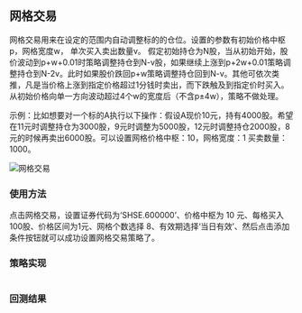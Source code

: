 ## 网格交易

网格交易用来在设定的范围内自动调整标的的仓位。设置的参数有初始价格中枢p，网格宽度w， 单次买入卖出数量v。 假定初始持仓为N股，当从初始开始，股价波动到p+w+0.01时策略调整持仓到N-v股，如果继续上涨到p+2w+0.01策略调整持仓到N-2v。此时如果股价跌回p+w策略调整持仓回到N-v。其他可依次类推，凡是当价格上涨到指定价格超过1分钱时卖出，而下跌触及到指定价时买入。从初始价格向单一方向波动超过4个w的宽度后（不含p±4w），策略不做处理。

示例：比如想要对一个标的A执行以下操作：假设A现价10元，持有4000股。希望在11元时调整持仓为3000股，9元时调整为5000股，12元时调整持仓2000股，8元的时候再卖出6000股。可以设置网格价格中枢：10，网格宽度：1 买卖数量：1000。

![网格交易](./image/网格交易.png)

### 使用方法
点击网格交易，设置证券代码为‘SHSE.600000’、价格中枢为 10 元、每格买入100股、价格区间为1元、网格个数选择 8、有效期选择‘当日有效’、然后点击添加条件按钮就可以成功设置网格交易策略了。

### 策略实现

```python

```

### 回测结果
